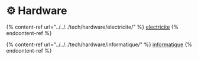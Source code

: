# ⚙ Hardware

{% content-ref url="../../../tech/hardware/electricite/" %}
[electricite](../../../tech/hardware/electricite/)
{% endcontent-ref %}

{% content-ref url="../../../tech/hardware/informatique/" %}
[informatique](../../../tech/hardware/informatique/)
{% endcontent-ref %}

